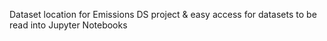 Dataset location for Emissions DS project & easy access for datasets to be read into Jupyter Notebooks
